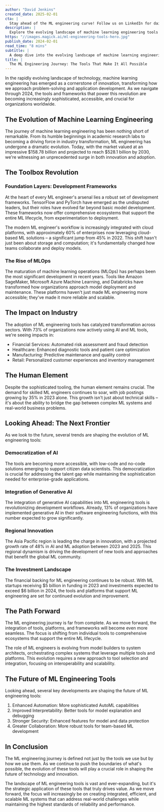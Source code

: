 ```yaml
---
author: "David Jenkins"
created_date: 2025-02-01
cta: |
  Stay ahead of the ML engineering curve! Follow us on LinkedIn for daily insights on the latest tools, frameworks, and best practices that are shaping the future of machine learning.
description: |
  Explore the evolving landscape of machine learning engineering tools and their transformative impact on industry. From development frameworks to MLOps platforms, discover how these tools are shaping the future of technology and driving innovation across sectors.
https: "//images.magick.ai/ml-engineering-tools-hero.jpg"
publish_date: 2024-02-01
read_time: "8 mins"
subtitle: |
  A deep dive into the evolving landscape of machine learning engineering tools and their impact
title: |
  The ML Engineering Journey: The Tools That Make It All Possible
---
```


In the rapidly evolving landscape of technology, machine learning engineering has emerged as a cornerstone of innovation, transforming how we approach problem-solving and application development. As we navigate through 2024, the tools and frameworks that power this revolution are becoming increasingly sophisticated, accessible, and crucial for organizations worldwide.

## The Evolution of Machine Learning Engineering

The journey of machine learning engineering has been nothing short of remarkable. From its humble beginnings in academic research labs to becoming a driving force in industry transformation, ML engineering has undergone a dramatic evolution. Today, with the market valued at an impressive $158.78 billion and projected to reach $528.1 billion by 2030, we're witnessing an unprecedented surge in both innovation and adoption.

## The Toolbox Revolution

### Foundation Layers: Development Frameworks

At the heart of every ML engineer's arsenal lies a robust set of development frameworks. TensorFlow and PyTorch have emerged as the undisputed leaders, but their roles have evolved far beyond basic model development. These frameworks now offer comprehensive ecosystems that support the entire ML lifecycle, from experimentation to deployment.

The modern ML engineer's workflow is increasingly integrated with cloud platforms, with approximately 60% of enterprises now leveraging cloud-based ML solutions – a significant jump from 45% in 2022. This shift hasn't just been about storage and computation; it's fundamentally changed how teams collaborate and deploy models.

### The Rise of MLOps

The maturation of machine learning operations (MLOps) has perhaps been the most significant development in recent years. Tools like Amazon SageMaker, Microsoft Azure Machine Learning, and Databricks have transformed how organizations approach model deployment and maintenance. These platforms haven't just made ML engineering more accessible; they've made it more reliable and scalable.

## The Impact on Industry

The adoption of ML engineering tools has catalyzed transformation across sectors. With 73% of organizations now actively using AI and ML tools, we're seeing impacts in:

- Financial Services: Automated risk assessment and fraud detection
- Healthcare: Enhanced diagnostic tools and patient care optimization
- Manufacturing: Predictive maintenance and quality control
- Retail: Personalized customer experiences and inventory management

## The Human Element

Despite the sophisticated tooling, the human element remains crucial. The demand for skilled ML engineers continues to soar, with job postings growing by 35% in 2023 alone. This growth isn't just about technical skills – it's about the ability to bridge the gap between complex ML systems and real-world business problems.

## Looking Ahead: The Next Frontier

As we look to the future, several trends are shaping the evolution of ML engineering tools:

### Democratization of AI

The tools are becoming more accessible, with low-code and no-code solutions emerging to support citizen data scientists. This democratization is crucial for addressing the talent gap while maintaining the sophistication needed for enterprise-grade applications.

### Integration of Generative AI

The integration of generative AI capabilities into ML engineering tools is revolutionizing development workflows. Already, 13% of organizations have implemented generative AI in their software engineering functions, with this number expected to grow significantly.

### Regional Innovation

The Asia Pacific region is leading the charge in innovation, with a projected growth rate of 48% in AI and ML adoption between 2023 and 2025. This regional dynamism is driving the development of new tools and approaches that benefit the global ML community.

### The Investment Landscape

The financial backing for ML engineering continues to be robust. With ML startups receiving $5 billion in funding in 2023 and investments expected to exceed $6 billion in 2024, the tools and platforms that support ML engineering are set for continued evolution and improvement.

## The Path Forward

The ML engineering journey is far from complete. As we move forward, the integration of tools, platforms, and frameworks will become even more seamless. The focus is shifting from individual tools to comprehensive ecosystems that support the entire ML lifecycle.

The role of ML engineers is evolving from model builders to system architects, orchestrating complex systems that leverage multiple tools and platforms. This evolution requires a new approach to tool selection and integration, focusing on interoperability and scalability.

## The Future of ML Engineering Tools

Looking ahead, several key developments are shaping the future of ML engineering tools:

1. Enhanced Automation: More sophisticated AutoML capabilities
2. Improved Interpretability: Better tools for model explanation and debugging
3. Stronger Security: Enhanced features for model and data protection
4. Greater Collaboration: More robust tools for team-based ML development

## In Conclusion

The ML engineering journey is defined not just by the tools we use but by how we use them. As we continue to push the boundaries of what's possible, the evolution of these tools will play a crucial role in shaping the future of technology and innovation.

The landscape of ML engineering tools is vast and ever-expanding, but it's the strategic application of these tools that truly drives value. As we move forward, the focus will increasingly be on creating integrated, efficient, and scalable ML systems that can address real-world challenges while maintaining the highest standards of reliability and performance.